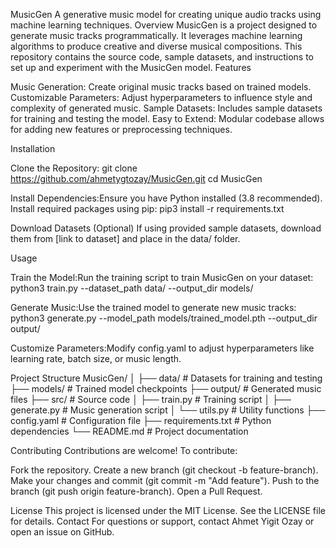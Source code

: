MusicGen
A generative music model for creating unique audio tracks using machine learning techniques.
Overview
MusicGen is a project designed to generate music tracks programmatically. It leverages machine learning algorithms to produce creative and diverse musical compositions. This repository contains the source code, sample datasets, and instructions to set up and experiment with the MusicGen model.
Features

Music Generation: Create original music tracks based on trained models.
Customizable Parameters: Adjust hyperparameters to influence style and complexity of generated music.
Sample Datasets: Includes sample datasets for training and testing the model.
Easy to Extend: Modular codebase allows for adding new features or preprocessing techniques.

Installation

Clone the Repository:
git clone https://github.com/ahmetygtozay/MusicGen.git
cd MusicGen


Install Dependencies:Ensure you have Python installed (3.8 recommended). Install required packages using pip:
pip3 install -r requirements.txt


Download Datasets (Optional) If using provided sample datasets, download them from [link to dataset] and place in the data/ folder.


Usage

Train the Model:Run the training script to train MusicGen on your dataset:
python3 train.py --dataset_path data/ --output_dir models/


Generate Music:Use the trained model to generate new music tracks:
python3 generate.py --model_path models/trained_model.pth --output_dir output/


Customize Parameters:Modify config.yaml to adjust hyperparameters like learning rate, batch size, or music length.


Project Structure
MusicGen/
│
├── data/               # Datasets for training and testing
├── models/             # Trained model checkpoints
├── output/             # Generated music files
├── src/                # Source code
│   ├── train.py        # Training script
│   ├── generate.py     # Music generation script
│   └── utils.py        # Utility functions
├── config.yaml         # Configuration file
├── requirements.txt    # Python dependencies
└── README.md           # Project documentation

Contributing
Contributions are welcome! To contribute:

Fork the repository.
Create a new branch (git checkout -b feature-branch).
Make your changes and commit (git commit -m "Add feature").
Push to the branch (git push origin feature-branch).
Open a Pull Request.

License
This project is licensed under the MIT License. See the LICENSE file for details.
Contact
For questions or support, contact Ahmet Yigit Ozay or open an issue on GitHub.
